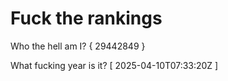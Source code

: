 # Fuck the rankings

Who the hell am I?
{ 29442849 }

What fucking year is it?
[ 2025-04-10T07:33:20Z ]
